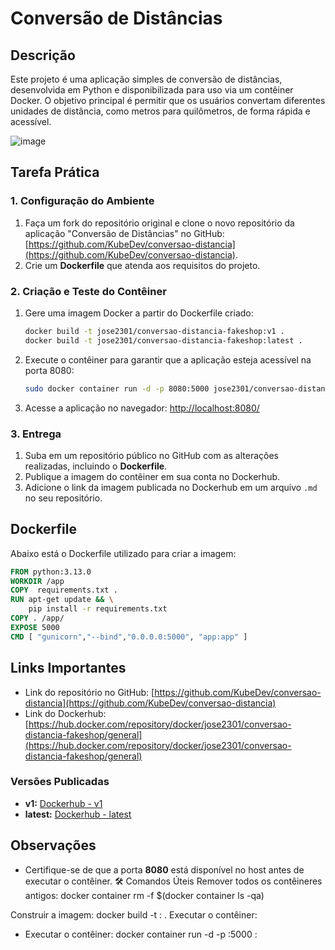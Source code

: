 # Conversão de Distâncias

## Descrição
Este projeto é uma aplicação simples de conversão de distâncias, desenvolvida em Python e disponibilizada para uso via um contêiner Docker. O objetivo principal é permitir que os usuários convertam diferentes unidades de distância, como metros para quilômetros, de forma rápida e acessível.

![image](https://github.com/user-attachments/assets/16195380-bb3d-46f0-bc13-9b3be1dc537b)


## Tarefa Prática

### 1. Configuração do Ambiente
1. Faça um fork do repositório original e clone o novo repositório da aplicação "Conversão de Distâncias" no GitHub:
   [https://github.com/KubeDev/conversao-distancia](https://github.com/KubeDev/conversao-distancia).
2. Crie um **Dockerfile** que atenda aos requisitos do projeto.

### 2. Criação e Teste do Contêiner
1. Gere uma imagem Docker a partir do Dockerfile criado:
   ```bash
   docker build -t jose2301/conversao-distancia-fakeshop:v1 .
   docker build -t jose2301/conversao-distancia-fakeshop:latest .
   ```
2. Execute o contêiner para garantir que a aplicação esteja acessível na porta 8080:
   ```bash
   sudo docker container run -d -p 8080:5000 jose2301/conversao-distancia-fakeshop:v1
   ```
3. Acesse a aplicação no navegador:
   [http://localhost:8080/](http://localhost:8080/)



### 3. Entrega
1. Suba em um repositório público no GitHub com as alterações realizadas, incluindo o **Dockerfile**.
2. Publique a imagem do contêiner em sua conta no Dockerhub.
3. Adicione o link da imagem publicada no Dockerhub em um arquivo `.md` no seu repositório.

## Dockerfile
Abaixo está o Dockerfile utilizado para criar a imagem:

```dockerfile
FROM python:3.13.0
WORKDIR /app
COPY  requirements.txt .
RUN apt-get update && \
    pip install -r requirements.txt
COPY . /app/
EXPOSE 5000
CMD [ "gunicorn","--bind","0.0.0.0:5000", "app:app" ]
```

## Links Importantes
- Link do repositório no GitHub: [https://github.com/KubeDev/conversao-distancia](https://github.com/KubeDev/conversao-distancia)
- Link do Dockerhub: [https://hub.docker.com/repository/docker/jose2301/conversao-distancia-fakeshop/general](https://hub.docker.com/repository/docker/jose2301/conversao-distancia-fakeshop/general)

### Versões Publicadas
- **v1:** [Dockerhub - v1](https://hub.docker.com/repository/docker/jose2301/conversao-distancia-fakeshop/tags/v1/sha256-aea8954702dff0c2407b64f68763cd5575026259ad3f00391848f55ec66b2b45)
- **latest:** [Dockerhub - latest](https://hub.docker.com/repository/docker/jose2301/conversao-distancia-fakeshop/tags/latest/sha256-aea8954702dff0c2407b64f68763cd5575026259ad3f00391848f55ec66b2b45)

## Observações
- Certifique-se de que a porta **8080** está disponível no host antes de executar o contêiner.
🛠️ Comandos Úteis
Remover todos os contêineres antigos:
docker container rm -f $(docker container ls -qa)


Construir a imagem:
docker build -t <nome-da-imagem>:<tag> .
Executar o contêiner:

- Executar o contêiner:
docker container run -d -p <porta-local>:5000 <nome-da-imagem>:<tag>


